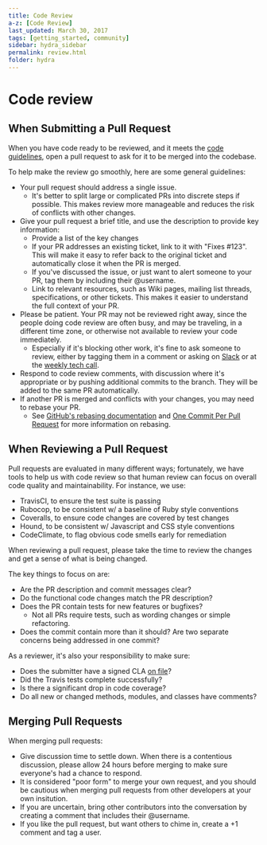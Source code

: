 ```yaml
---
title: Code Review
a-z: [Code Review]
last_updated: March 30, 2017
tags: [getting_started, community]
sidebar: hydra_sidebar
permalink: review.html
folder: hydra
---
```

# Code review

## When Submitting a Pull Request

When you have code ready to be reviewed, and it meets the [code guidelines](code.md), open a pull
request to ask for it to be merged into the codebase.

To help make the review go smoothly, here are some general guidelines:
* Your pull request should address a single issue.
  * It's better to split large or complicated PRs into discrete steps if possible.  This makes
    review more manageable and reduces the risk of conflicts with other changes.
* Give your pull request a brief title, and use the description to provide key information:
  * Provide a list of the key changes
  * If your PR addresses an existing ticket, link to it with "Fixes #123".  This will make it easy
    to refer back to the original ticket and automatically close it when the PR is merged.
  * If you've discussed the issue, or just want to alert someone to your PR, tag them by including
    their @username.
  * Link to relevant resources, such as Wiki pages, mailing list threads, specifications, or other
    tickets.  This makes it easier to understand the full context of your PR.
* Please be patient.  Your PR may not be reviewed right away, since the people doing code review
  are often busy, and may be traveling, in a different time zone, or otherwise not available to
  review your code immediately.
  * Especially if it's blocking other work, it's fine to ask someone to review, either by tagging
    them in a comment or asking on [Slack](communication.md#slack) or at the [weekly tech call](communication.md#tech-call).
* Respond to code review comments, with discussion where it's appropriate or by pushing additional
  commits to the branch.  They will be added to the same PR automatically.
* If another PR is merged and conflicts with your changes, you may need to rebase your PR.
  * See [GitHub's rebasing documentation](https://help.github.com/articles/about-git-rebase/) and
    [One Commit Per Pull Request](http://ndlib.github.io/practices/one-commit-per-pull-request/)
    for more information on rebasing.

## When Reviewing a Pull Request

Pull requests are evaluated in many different ways; fortunately, we have tools to help us with code
review so that human review can focus on overall code quality and maintainability. For instance, we
use:

* TravisCI, to ensure the test suite is passing
* Rubocop, to be consistent w/ a baseline of Ruby style conventions
* Coveralls, to ensure code changes are covered by test changes
* Hound, to be consistent w/ Javascript and CSS style conventions
* CodeClimate, to flag obvious code smells early for remediation

When reviewing a pull request, please take the time to review the changes and get a sense of what
is being changed.

The key things to focus on are:

* Are the PR description and commit messages clear?
* Do the functional code changes match the PR description?
* Does the PR contain tests for new features or bugfixes?
  * Not all PRs require tests, such as wording changes or simple refactoring.
* Does the commit contain more than it should? Are two separate concerns being addressed in one
  commit?

As a reviewer, it's also your responsibility to make sure:

* Does the submitter have a signed CLA [on file](https://wiki.duraspace.org/display/hydra/CLA+submission+list)?
* Did the Travis tests complete successfully?
* Is there a significant drop in code coverage?
* Do all new or changed methods, modules, and classes have comments?

## Merging Pull Requests

When merging pull requests:

* Give discussion time to settle down.  When there is a contentious discussion, please allow 24
  hours before merging to make sure everyone's had a chance to respond.
* It is considered "poor form" to merge your own request, and you should be cautious when merging
  pull requests from other developers at your own insitution.
* If you are uncertain, bring other contributors into the conversation by creating a comment that
  includes their @username.
* If you like the pull request, but want others to chime in, create a +1 comment and tag a user.
